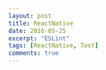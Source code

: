 ```yaml
---
layout: post
title: ReactNative
date: 2016-05-25
excerpt: "ESLint"
tags: [ReactNative, Test]
comments: true
---
```

